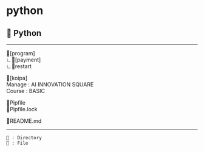 # python
## 🐍 Python 

----------------------------------

📁[program]   
    ∟📁[payment]   
    ∟📄restart   

📁[koipa]   
    Manage : AI INNOVATION SQUARE   
    Course : BASIC   

📄Pipfile   
📄Pipfile.lock   

📄README.md    

----------------------------------

	📁 : Directory
	📄 : File
